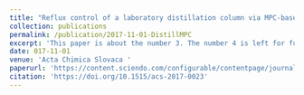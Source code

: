```yaml
---
title: "Reflux control of a laboratory distillation column via MPC-based reference governor"
collection: publications
permalink: /publication/2017-11-01-DistillMPC
excerpt: 'This paper is about the number 3. The number 4 is left for future work.'
date: 017-11-01
venue: 'Acta Chimica Slovaca '
paperurl: 'https://content.sciendo.com/configurable/contentpage/journals$002facs$002f10$002f2$002farticle-p139.xml'
citation: 'https://doi.org/10.1515/acs-2017-0023'
---
```

